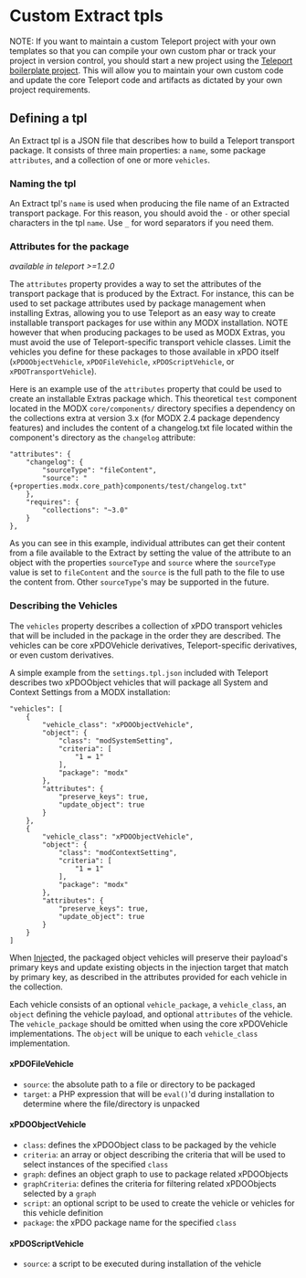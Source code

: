 # Custom Extract tpls

NOTE: If you want to maintain a custom Teleport project with your own templates so that you can compile your own custom phar or track your project in version control, you should start a new project using the [Teleport boilerplate project](https://github.com/modxcms/teleport-project). This will allow you to maintain your own custom code and update the core Teleport code and artifacts as dictated by your own project requirements.


## Defining a tpl

An Extract tpl is a JSON file that describes how to build a Teleport transport package. It consists of three main properties: a `name`, some package `attributes`, and a collection of one or more `vehicles`.

### Naming the tpl

An Extract tpl's `name` is used when producing the file name of an Extracted transport package. For this reason, you should avoid the `-` or other special characters in the tpl `name`. Use `_` for word separators if you need them.

### Attributes for the package

*available in teleport >=1.2.0*

The `attributes` property provides a way to set the attributes of the transport package that is produced by the Extract. For instance, this can be used to set package attributes used by package management when installing Extras, allowing you to use Teleport as an easy way to create installable transport packages for use within any MODX installation. NOTE however that when producing packages to be used as MODX Extras, you must avoid the use of Teleport-specific transport vehicle classes. Limit the vehicles you define for these packages to those available in xPDO itself (`xPDOObjectVehicle`, `xPDOFileVehicle`, `xPDOScriptVehicle`, or `xPDOTransportVehicle`).

Here is an example use of the `attributes` property that could be used to create an installable Extras package which. This theoretical `test` component located in the MODX `core/components/` directory specifies a dependency on the collections extra at version 3.x (for MODX 2.4 package dependency features) and includes the content of a changelog.txt file located within the component's directory as the `changelog` attribute:

    "attributes": {
        "changelog": {
            "sourceType": "fileContent",
            "source": "{+properties.modx.core_path}components/test/changelog.txt"
        },
        "requires": {
            "collections": "~3.0"
        }
    },

As you can see in this example, individual attributes can get their content from a file available to the Extract by setting the value of the attribute to an object with the properties `sourceType` and `source` where the `sourceType` value is set to `fileContent` and the `source` is the full path to the file to use the content from. Other `sourceType`'s may be supported in the future.

### Describing the Vehicles

The `vehicles` property describes a collection of xPDO transport vehicles that will be included in the package in the order they are described. The vehicles can be core xPDOVehicle derivatives, Teleport-specific derivatives, or even custom derivatives.

A simple example from the `settings.tpl.json` included with Teleport describes two xPDOObject vehicles that will package all System and Context Settings from a MODX installation:

    "vehicles": [
        {
            "vehicle_class": "xPDOObjectVehicle",
            "object": {
                "class": "modSystemSetting",
                "criteria": [
                    "1 = 1"
                ],
                "package": "modx"
            },
            "attributes": {
                "preserve_keys": true,
                "update_object": true
            }
        },
        {
            "vehicle_class": "xPDOObjectVehicle",
            "object": {
                "class": "modContextSetting",
                "criteria": [
                    "1 = 1"
                ],
                "package": "modx"
            },
            "attributes": {
                "preserve_keys": true,
                "update_object": true
            }
        }
    ]

When [Inject](../use/inject.md)ed, the packaged object vehicles will preserve their payload's primary keys and update existing objects in the injection target that match by primary key, as described in the attributes provided for each vehicle in the collection.

Each vehicle consists of an optional `vehicle_package`, a `vehicle_class`, an `object` defining the vehicle payload, and optional `attributes` of the vehicle. The `vehicle_package` should be omitted when using the core xPDOVehicle implementations. The `object` will be unique to each `vehicle_class` implementation.

#### xPDOFileVehicle

* `source`: the absolute path to a file or directory to be packaged
* `target`: a PHP expression that will be `eval()`'d during installation to determine where the file/directory is unpacked

#### xPDOObjectVehicle

* `class`: defines the xPDOObject class to be packaged by the vehicle
* `criteria`: an array or object describing the criteria that will be used to select instances of the specified `class`
* `graph`: defines an object graph to use to package related xPDOObjects
* `graphCriteria`: defines the criteria for filtering related xPDOObjects selected by a `graph`
* `script`: an optional script to be used to create the vehicle or vehicles for this vehicle definition
* `package`: the xPDO package name for the specified `class`

#### xPDOScriptVehicle

* `source`: a script to be executed during installation of the vehicle


